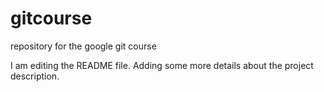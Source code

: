 # gitcourse

repository for the google git course

I am editing the README file. Adding some more details about the project description.
